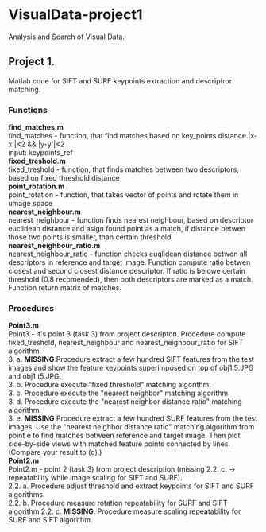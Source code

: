 # VisualData-project1
Analysis and Search of Visual Data.
## Project 1. 

Matlab code for SIFT and SURF keypoints extraction and descriptror matching.

### Functions
**find_matches.m**  
find_matches - function, that find matches based on key_points distance |x-x'|<2 && |y-y'|<2   
input: keypoints_ref    
**fixed_treshold.m**  
fixed_treshold - function, that finds matches between two descriptors, based on fixed threshold distance    
**point_rotation.m**  
point_rotation - function, that takes vector of points and rotate them in umage space    
**nearest_neighbour.m**  
nearest_neighbour - function finds nearest neighbour, based on descriptor euclidean distance and asign found point as a match, if distance betwen those two points is smaller, than certain threshold    
**nearest_neighbour_ratio.m**  
nearest_neighbour_ratio - function checks euqlidean distance betwen all descriptors in reference and target image. Function compute ratio betwen closest and second closest distance descriptor. If ratio is belowe certain threshold (0.8 recomended), then both descriptors are marked as a match. Function return matrix of matches.

  
  
### Procedures
**Point3.m**  
Point3 - it's point 3 (task 3) from project descripton. Procedure compute fixed_treshold, nearest_neighbour and nearest_neighbour_ratio for SIFT algorithm.  
3. a. **MISSING** Procedure extract a few hundred SIFT features from the test images and show the feature keypoints superimposed on top of obj1 5.JPG and obj1 t5.JPG.  
3. b. Procedure execute "fixed threshold" matching algorithm.  
3. c. Procedure execute the "nearest neighbor" matching algorithm.  
3. d. Procedure execute the "nearest neighbor distance ratio" matching algorithm.  
3. e. **MISSING** Procedure extract a few hundred SURF features from the test images. Use the "nearest neighbor distance ratio" matching algorithm from point e to find matches between reference and target image. Then plot side-by-side views with matched feature points connected by lines. (Compare your result to (d).)  
**Point2.m**  
Point2.m - point 2 (task 3) from project description (missing 2.2. c. -> repeatability while image scaling for SIFT and SURF).   
2.2. a. Procedure adjust threshold and extract keypoints for SIFT and SURF algorithms.  
2.2. b. Procedure measure rotation repeatability for SURF and SIFT algorithm
2.2. c. **MISSING**. Procedure measure scaling repeatability for SURF and SIFT algorithm.

